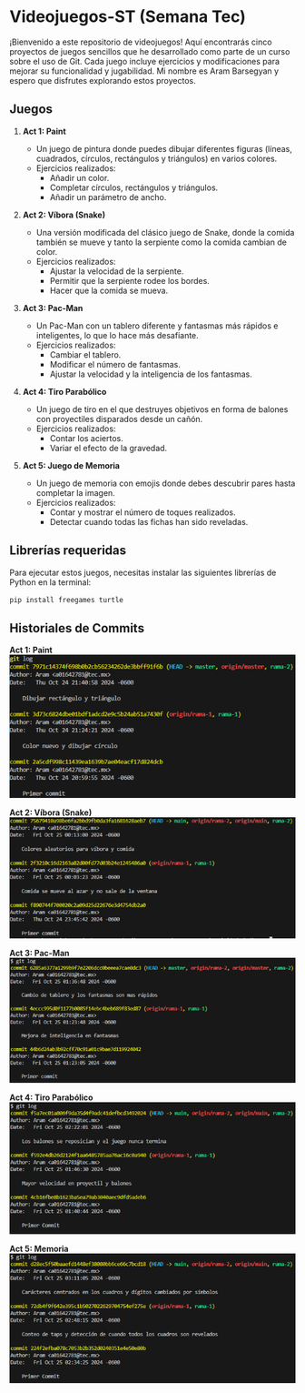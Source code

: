 # Videojuegos-ST (Semana Tec)

¡Bienvenido a este repositorio de videojuegos! Aquí encontrarás cinco proyectos de juegos sencillos que he desarrollado como parte de un curso sobre el uso de Git. Cada juego incluye ejercicios y modificaciones para mejorar su funcionalidad y jugabilidad. Mi nombre es Aram Barsegyan y espero que disfrutes explorando estos proyectos.

## Juegos

1. **Act 1: Paint**
   - Un juego de pintura donde puedes dibujar diferentes figuras (líneas, cuadrados, círculos, rectángulos y triángulos) en varios colores.
   - Ejercicios realizados:
     - Añadir un color.
     - Completar círculos, rectángulos y triángulos.
     - Añadir un parámetro de ancho.

2. **Act 2: Víbora (Snake)**
   - Una versión modificada del clásico juego de Snake, donde la comida también se mueve y tanto la serpiente como la comida cambian de color.
   - Ejercicios realizados:
     - Ajustar la velocidad de la serpiente.
     - Permitir que la serpiente rodee los bordes.
     - Hacer que la comida se mueva.

3. **Act 3: Pac-Man**
   - Un Pac-Man con un tablero diferente y fantasmas más rápidos e inteligentes, lo que lo hace más desafiante.
   - Ejercicios realizados:
     - Cambiar el tablero.
     - Modificar el número de fantasmas.
     - Ajustar la velocidad y la inteligencia de los fantasmas.

4. **Act 4: Tiro Parabólico**
   - Un juego de tiro en el que destruyes objetivos en forma de balones con proyectiles disparados desde un cañón.
   - Ejercicios realizados:
     - Contar los aciertos.
     - Variar el efecto de la gravedad.

5. **Act 5: Juego de Memoria**
   - Un juego de memoria con emojis donde debes descubrir pares hasta completar la imagen.
   - Ejercicios realizados:
     - Contar y mostrar el número de toques realizados.
     - Detectar cuando todas las fichas han sido reveladas.

## Librerías requeridas

Para ejecutar estos juegos, necesitas instalar las siguientes librerías de Python en la terminal:

```bash
pip install freegames turtle
```

## Historiales de Commits

**Act 1: Paint** 
![Paint](https://github.com/arambs22/Videojuegos-ST/blob/main/Historiales%20de%20Commits/Act1.png)

**Act 2: Víbora (Snake)**
![Víbora (Snake)](https://github.com/arambs22/Videojuegos-ST/blob/main/Historiales%20de%20Commits/Act2.png)

**Act 3: Pac-Man**
![Pac-Man](https://github.com/arambs22/Videojuegos-ST/blob/main/Historiales%20de%20Commits/Act3.png)

**Act 4: Tiro Parabólico**
![Tiro Parabólico](https://github.com/arambs22/Videojuegos-ST/blob/main/Historiales%20de%20Commits/Act4.png)

**Act 5: Memoria**
![Memoria](https://github.com/arambs22/Videojuegos-ST/blob/main/Historiales%20de%20Commits/Act5.png)
